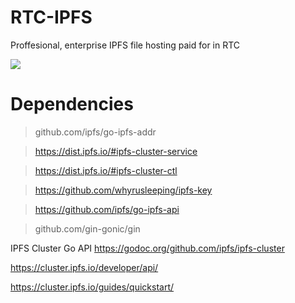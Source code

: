 # RTC-IPFS
Proffesional, enterprise IPFS file hosting paid for in RTC

![](https://i.imgflip.com/29m9ch.jpg)


# Dependencies

> github.com/ipfs/go-ipfs-addr

> https://dist.ipfs.io/#ipfs-cluster-service

> https://dist.ipfs.io/#ipfs-cluster-ctl

> https://github.com/whyrusleeping/ipfs-key

> https://github.com/ipfs/go-ipfs-api

> github.com/gin-gonic/gin

IPFS Cluster Go API https://godoc.org/github.com/ipfs/ipfs-cluster

https://cluster.ipfs.io/developer/api/

https://cluster.ipfs.io/guides/quickstart/